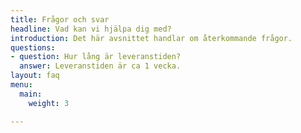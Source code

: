 ```yaml
---
title: Frågor och svar
headline: Vad kan vi hjälpa dig med?
introduction: Det här avsnittet handlar om återkommande frågor.
questions:
- question: Hur lång är leveranstiden?
  answer: Leveranstiden är ca 1 vecka.
layout: faq
menu:
  main:
    weight: 3

---
```

